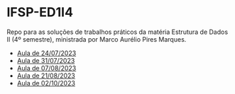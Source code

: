 # IFSP-ED1I4
Repo para as soluções de trabalhos práticos da matéria Estrutura de Dados II (4º semestre), ministrada por Marco Aurélio Pires Marques.

- [Aula de 24/07/2023][1]
- [Aula de 31/07/2023][2]
- [Aula de 07/08/2023][3]
- [Aula de 21/08/2023][4]
- [Aula de 02/10/2023][5] 

[1]: https://github.com/gmartinsas/IFSP-ED1I4/tree/master/24.07/projMVC
[2]: https://github.com/gmartinsas/IFSP-ED1I4/tree/master/31.07
[3]: https://github.com/gmartinsas/IFSP-ED1I4/tree/master/07.08
[4]: https://github.com/gmartinsas/IFSP-ED1I4/tree/master/21.08
[5]: https://github.com/gmartinsas/IFSP-ED1I4/tree/master/02.10
